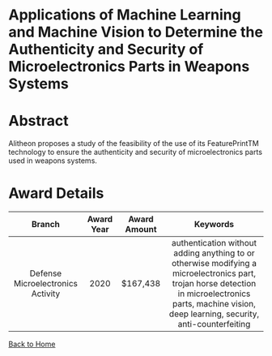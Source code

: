 
Applications of Machine Learning and Machine Vision to Determine the Authenticity and Security of Microelectronics Parts in Weapons Systems
===========================================================================================================================================

# Abstract


Alitheon proposes a study of the feasibility of the use of its FeaturePrintTM technology to ensure the authenticity and security of microelectronics parts used in weapons systems.  

# Award Details

|Branch|Award Year|Award Amount|Keywords|
| :---: | :---: | :---: | :---: |
|Defense Microelectronics Activity|2020|$167,438|authentication without adding anything to or otherwise modifying a microelectronics part, trojan horse detection in microelectronics parts, machine vision, deep learning, security, anti-counterfeiting|
  
  


[Back to Home](https://github.com/chrischow/dod_sbir_awards#592)
